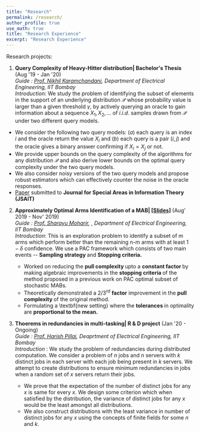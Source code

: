 ```yaml
---
title: "Research"
permalink: /research/
author_profile: true
use_math: true
title: "Research Experience"
excerpt: "Research Experience"
---
```


Research projects: 

1. **Query Complexity of Heavy-Hitter distribution| Bachelor's Thesis** (Aug '19 - Jan '20) <br/>
  *Guide : [Prof. Nikhil Karamchandani](http://www.ee.iitb.ac.in/~nikhilk/), Department of Electrical Engineering, IIT Bombay* <br/>
  *Introduction*: We study the problem of identifying the subset of elements in the support of an underlying distribution $\mathcal{P}$ whose probability value is larger than a given threshold $\gamma$, by actively querying an oracle to gain information about a sequence $X_1, X_2, \ldots$ of $i.i.d.$ samples drawn from $\mathcal{P}$ under two different query models.
  * We consider the following two query models: $(a)$ each query is an index $i$ and the oracle return the value $X_i$ and $(b)$ each query is a pair $(i,j)$ and the oracle gives a binary answer confirming if $X_i = X_j$ or not.<br/>
  * We provide upper bounds on the query complexity of the algorithms for any distribution $\mathcal{P}$ and also derive lower bounds on the optimal query complexity under the two query models.<br/>
  * We also consider noisy versions of the two query models and propose robust estimators which can effectively counter the noise in the oracle responses.<br/>
  * [Paper](https://arxiv.org/abs/2005.14425) submitted to **Journal for Special Areas in Information Theory (JSAIT)**

2. **Approximately Optimal Arms Identification of a MAB| \[[Slides](https://kc1729.github.io/files/Top_k_Arm_Selection.pdf)\]** (Aug' 2019 - Nov' 2019) <br/>
   *Guide : [Prof. Sharayu Moharir](https://www.ee.iitb.ac.in/web/people/faculty/home/sharayum), , Department of Electrical Engineering, IIT Bombay* <br/>
   *Introduction*: This is an exploration problem to identify a subset of m arms which perform better than the remaining n-m arms with at least $1-\delta$ confidence. We use a PAC framework which consists of two main events -- <b> Sampling strategy </b> and <b> Stopping criteria.</b>
   * Worked on reducing the <b> pull complexity </b> upto a <b> constant factor </b> by making algebraic improvements in the <b> stopping criteria </b> of the method proposed in a previous work on PAC optimal subset of stochastic MABs.<br/>
    * Theoretically demonstrated a ${2/3}^{rd}$ <b> factor</b> improvement in the <b> pull complexity </b> of the original method.<br/>
    * Formulating a \textbf{new setting} where the <b> tolerances </b> in optimality are <b> proportional to the mean.</b> <br/>


3. **Thoerems in redundancies in multi-tasking| R & D project** (Jan '20 - Ongoing) <br/>
   *Guide : [Prof. Harish Pillai](https://www.ee.iitb.ac.in/wiki/faculty/hp), Deaprtment of Electrical Engineering, IIT Bombay* <br/>
   *Introduction* : We study the problem of redundancies during distributed computation. We consider a problem of $n$ jobs and $n$ servers with $k$ distinct jobs in each server with each job being present in $k$ servers. We attempt to create distributions to ensure minimum redundancies in jobs when a random set of $x$ servers return their jobs.
   * We prove that the expectation of the number of distinct jobs for any $x$ is same for every $x$. We design some criterion which when satisfied by the distribution, the variance of distinct jobs for any $x$ would be the least amongst all distributions.<br/>
   * We also construct distributions with the least variance in number of distinct jobs for any $x$ using the concepts of finite fields for some $n$ and $k$.<br/>   
   

   <!---
   <ol> 
    <li> Each query is an index $i$ and the oracle return the value $X_i$. </li> 
    <li> Each query is a pair $(i,j)$ and the oracle gives a binary answer confirming if $X_i = X_j$ or not.</li> </ol> <br/>
     -->
  


<!---
My research interests broadly lie in **Applied Probability, Learning Theory, Optimization, Game Theory** and **Social Networks**. I am primarily interested in theoretical aspects of problems in these fields and I also like to apply these tools to solve real world problems.


Research Projects:
===
1.  **Strategic Interaction on Networks with Imperfect Substitutability | Master's Thesis** (June '18 - Present) <br/>
    *Guide : [Prof. Ankur Kulkarni](http://www.sc.iitb.ac.in/~ankur/), Systems & Control Department, IIT Bombay* <br/>
    *Introduction*: We study a public goods game on networks with imperfect substitutability, wherein each node is an agent and the action performed is the effort put in the game. The benefit function of each player is dependent on the sum of their own effort and a substitutability factor times the sum of effort of each of their neighbours. The cost is dependent on only one's own effort.
    * Proved that the Nash equilibria of a public goods game on a network are given by suitably scaled solutions to a Linear Complementarity Problem defined using the adjacency matrix of the underlying graph.<br/>
    * Characterized the effort maximizing solutions of public goods game using special structures on the graph which are generalizations of independent sets.<br/>
    * Derived absolute upper bounds for the aggregate effort of any equilibria when the underlying graphs are trees.<br/>
    
2.  **On independent Cliques and Linear Complementarity Problems | Master's Thesis** (June '18 - November '18) <br/>
    *Guide : [Prof. Ankur Kulkarni](http://www.sc.iitb.ac.in/~ankur/), Systems & Control Department, IIT Bombay* <br/>
    *Introduction*: Linear Complementarity Problem (LCP(M,q)) is an optimization problem defined as  "Find x such that x >= 0, y = Mx + q >= 0,  y^Tx =  0". We study the l<sub>1</sub> norm maximizing solutions of LCP(I + dA,-e), where A is the adjacency matrix of a graph, d belongs to the interval (0,\infty) and e is the vector of 1's.
    * Generalized the concept of independent sets to a union of independent cliques and defined solutions of the LCP(I + dA,-e) with support as union of independent cliques as Independent Clique Solutions (ICS).<br/>
    * Derived an algorithm which constructs an ICS of the LCP(I + dA,-e) for suitable d.<br/>
    * Proved that the maximum l<sub>1</sub> norm amongst all the LCP(I + dA,-e) solutions is achieved by an ICS.<br/>
    * For d >= 1, proved that  the maximum weighted l<sub>1</sub> norm is achieved at the characteristic vector of a maximum weighted independent set.<br/>
    * [Paper](https://arxiv.org/abs/1811.09798) submitted to **Mathematics of Operations Research** 
    
3.  **Estimation of edge resistances using MCMC** (July '17 - October '17) <br/>
    *Guide : [Prof. Vivek Borkar](https://www.ee.iitb.ac.in/web/faculty/homepage/borkar), EE Department, IIT Bombay* <br/>
    *Introduction*: The effective resistance of an edge is the resistance assuming all edges are of resistance 1 unit, which is an important metric in social networks and useful for graph sparsification. We provide a fast (O(nlog(n))) algorithm for estimating edge resistances of a graph.
    * Derived an Markov Chain Monte Carlo (MCMC) based algorithm in a Probably Approximately Correct(PAC) Learning framework to estimate effective edge resistances of a graph.<br/>
    * Provided the complexity analysis and achieved faster convergent rates than existing MCMC algorithms by using Aldous' and Wilson's Algorithm to generate uniform random spanning trees.<br/>
    * Illustrated using simulations that the estimates give the correct order (ranking) of resistances much faster than the time each estimate takes to converge to the true resistance value.<br/>
    \[[Report](https://kc1729.github.io/files/RnD_Report.pdf)\]

4. **Risk Aware Economic Dispatch | Summer Internship** (January '17 - April '17) <br/>
    *Guide : [Prof. Rahul Jain](http://www-bcf.usc.edu/~rahuljai/Welcome.html), EE Department, University of Southern California* <br/>
    *Introduction*: Economic dispatch solves the optimal output of electricity generation facilities, to meet the system load, at the lowest possible cost, subject to transmission and operational constraints. We consider the risk averse version of this problem and solve it.
    * Surveyed the literature of Stochastic Programming and algorithms to solve multistage stochastic programs.<br/>
    * Studied various type of Risk Measures applicable to Power Markets and reformulated the economic dispatch problem to make it solvable under the risk aware and stochastic regime.<br/>
    * Simplified the problem involving CVaR risk measure into a risk neutral stochastic program which can be solved using standard algorithms like Stochastic Decomposition.<br/>
    \[[Report](https://kc1729.github.io/files/report_ver1.pdf)\]

5.  **A Reinforcement Learning Algorithm for Restless Bandits** (January '17 - April '17) <br/>
    *Guide : [Prof. Vivek Borkar](https://www.ee.iitb.ac.in/web/faculty/homepage/borkar), EE Department, IIT Bombay* <br/>
    *Introduction*: The restless bandit problem is to find optimal policies which choose to keep each bandit active or passive at every time step. They use a heuristic called Whittle Index which gives a threshold based near optimal policy. However, computing the Whittle Index is intractable in general and we provide an algorithm to find it.
    * Proposed and analyzed a two timescale learning algorithm to learn the Whittle index for indexable restless bandits which uses the LSPE(Least Squares Policy Evaluation) and Gradient Descent schemes.<br/>
    * Used Linear Function Approximation and Approximate Dynamic Programming to learn the previously intractable Whittle Index Heuristic to solve the restless bandits problem.<br/>
    * Conducted simulations to test our algorithm in scheduling of web crawlers for ephemeral content.<br/>
    * [Paper](https://ieeexplore.ieee.org/abstract/document/8307959) published in Indian Control Conference 2018.<br/>
-->
